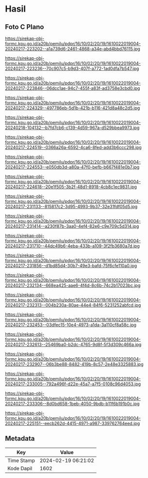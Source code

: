 # Hasil

## Foto C Plano

https://sirekap-obj-formc.kpu.go.id/a20b/pemilu/pdpr/16/10/02/20/19/1610022019004-20240217-223202--a1a739d6-2461-4868-a34e-abd4bbd76115.jpg

https://sirekap-obj-formc.kpu.go.id/a20b/pemilu/pdpr/16/10/02/20/19/1610022019004-20240217-223236--70c907c5-b9d3-407f-a772-1ad0dfa7b547.jpg

https://sirekap-obj-formc.kpu.go.id/a20b/pemilu/pdpr/16/10/02/20/19/1610022019004-20240217-223846--06dcc1ae-94c7-455f-a83f-ad3758e3cbd0.jpg

https://sirekap-obj-formc.kpu.go.id/a20b/pemilu/pdpr/16/10/02/20/19/1610022019004-20240217-224329--497786eb-5d1b-421b-b116-421d8a48c2d5.jpg

https://sirekap-obj-formc.kpu.go.id/a20b/pemilu/pdpr/16/10/02/20/19/1610022019004-20240218-104132--b7fd7cb6-c139-4d59-967a-d529bbea9973.jpg

https://sirekap-obj-formc.kpu.go.id/a20b/pemilu/pdpr/16/10/02/20/19/1610022019004-20240217-224519--0366a26a-6592-4ca6-8fed-add3b6ccc298.jpg

https://sirekap-obj-formc.kpu.go.id/a20b/pemilu/pdpr/16/10/02/20/19/1610022019004-20240217-224553--e050db3d-a80a-47f0-befb-b667f481e0b7.jpg

https://sirekap-obj-formc.kpu.go.id/a20b/pemilu/pdpr/16/10/02/20/19/1610022019004-20240217-224618--20e1f505-3b2f-48d1-8918-4cb8c1ec9831.jpg

https://sirekap-obj-formc.kpu.go.id/a20b/pemilu/pdpr/16/10/02/20/19/1610022019004-20240217-231133--815817c2-3d95-4993-9b37-32e31fdf05d5.jpg

https://sirekap-obj-formc.kpu.go.id/a20b/pemilu/pdpr/16/10/02/20/19/1610022019004-20240217-231414--a230f87b-3aa0-4ef4-82e6-c9e709c5d314.jpg

https://sirekap-obj-formc.kpu.go.id/a20b/pemilu/pdpr/16/10/02/20/19/1610022019004-20240217-231710--44dc49b6-4eba-433b-a109-3f2fb3680a7d.jpg

https://sirekap-obj-formc.kpu.go.id/a20b/pemilu/pdpr/16/10/02/20/19/1610022019004-20240217-231856--d1bd85d4-30b7-49e3-bafd-75f6cfe110a0.jpg

https://sirekap-obj-formc.kpu.go.id/a20b/pemilu/pdpr/16/10/02/20/19/1610022019004-20240217-232134--668ea425-aae6-4f4d-8c6b-74c2b17023bc.jpg

https://sirekap-obj-formc.kpu.go.id/a20b/pemilu/pdpr/16/10/02/20/19/1610022019004-20240217-232313--004b230a-80ae-44e4-84f6-5231252abfcd.jpg

https://sirekap-obj-formc.kpu.go.id/a20b/pemilu/pdpr/16/10/02/20/19/1610022019004-20240217-232453--03dfec15-10e4-4973-a1da-3a110cf8a58c.jpg

https://sirekap-obj-formc.kpu.go.id/a20b/pemilu/pdpr/16/10/02/20/19/1610022019004-20240217-232613--25469ba0-b2dc-4765-9d8f-5f3d309c466a.jpg

https://sirekap-obj-formc.kpu.go.id/a20b/pemilu/pdpr/16/10/02/20/19/1610022019004-20240217-232907--06b3be88-8482-419b-8c57-2e48e3325883.jpg

https://sirekap-obj-formc.kpu.go.id/a20b/pemilu/pdpr/16/10/02/20/19/1610022019004-20240217-233005--792a496f-d22e-45a7-a7f5-0108c96d4053.jpg

https://sirekap-obj-formc.kpu.go.id/a20b/pemilu/pdpr/16/10/02/20/19/1610022019004-20240217-233306--8d0bd658-1beb-4050-9bdb-b11f6b191b0c.jpg

https://sirekap-obj-formc.kpu.go.id/a20b/pemilu/pdpr/16/10/02/20/19/1610022019004-20240217-225151--eecb262d-4415-4971-a987-339762764eed.jpg


## Metadata

| Key        | Value               |
| ---------- | ------------------- |
| Time Stamp | 2024-02-19 06:21:02 |
| Kode Dapil | 1602                |



